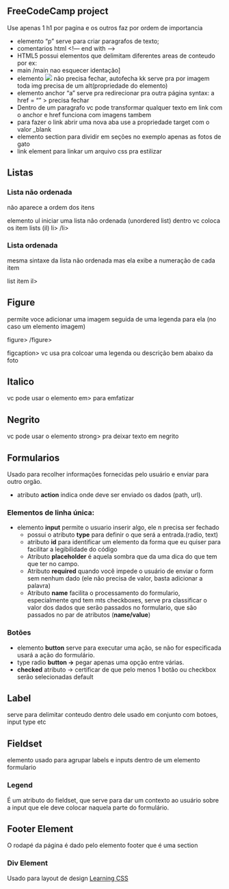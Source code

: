 ## FreeCodeCamp project
Use apenas 1 h1 por pagina e os outros faz por ordem de importancia
- elemento “p” serve para criar paragrafos de texto;
- comentarios html <!— end with —>
- HTML5 possui elementos que delimitam diferentes areas de conteudo por ex:
- main /main nao esquecer identação]
- elemento <img src = “”> não precisa fechar, autofecha kk serve pra por imagem toda img precisa de um alt(propriedade do elemento)
- elemento anchor “a” serve pra redirecionar pra outra página syntax: a href = “” > precisa fechar
- Dentro de um paragrafo vc pode transformar qualquer texto em link com o anchor e href funciona com imagens tambem
- para fazer o link abrir uma nova aba use a propriedade target com o valor _blank
- elemento section para dividir em seções no exemplo apenas as fotos de gato
- link element para linkar um arquivo css pra estilizar
## Listas

### Lista não ordenada

não aparece a ordem dos itens

elemento ul
iniciar uma lista não ordenada (unordered list) 
dentro vc coloca os item lists (il) li> /li>

### Lista ordenada

mesma sintaxe da lista não ordenada mas ela exibe a numeração de cada item

list item il>

## Figure

permite voce adicionar uma imagem seguida de uma legenda para ela (no caso um elemento imagem)

figure> /figure>

figcaption> vc usa pra colcoar uma legenda ou descrição bem abaixo da foto

## Italico

vc pode usar o elemento em> para emfatizar

## Negrito

vc pode usar o elemento strong> pra deixar texto em negrito

## Formularios

Usado para recolher informações fornecidas pelo usuário e enviar para outro orgão.

- atributo **action** indica onde deve ser enviado os dados (path, url).

### Elementos de linha única:

- elemento **input** permite o usuario inserir algo, ele n precisa ser fechado
    - possui o atributo **type** para definir o que será a entrada.(radio, text)
    - atributo **id** para identificar um elemento da forma que eu quiser para facilitar a legibilidade do código
    - Atributo **placeholder** é aquela sombra que da uma dica do que tem que ter no campo.
    - Atributo **required** quando você impede o usuário de enviar o form sem nenhum dado (ele não precisa de valor, basta adicionar a palavra)
    - Atributo **********name********** facilita o processamento do formulario, especialmente qnd tem mts checkboxes, serve pra classificar o valor dos dados que serão passados no formulario, que são passados no par de atributos (**name/value**)

### Botões

- elemento **button** serve para executar uma ação, se não for especificada usará a ação do formulário.
- type radio **button →** pegar apenas uma opção entre várias.
- **checked** atributo → certificar de que pelo menos 1 botão ou checkbox serão selecionadas default

## Label

serve para delimitar conteudo dentro dele usado em conjunto com botoes, input type etc

## Fieldset

elemento usado para agrupar labels e inputs dentro de um elemento formulario

### Legend

É um atributo do fieldset, que serve para dar um contexto ao usuário sobre a input que ele deve colocar naquela parte do formulário.

## Footer Element

O rodapé da página é dado pelo elemento footer que é uma section
### Div Element
Usado para layout de design
[Learning CSS](CSS/Learning%20CSS.md)
